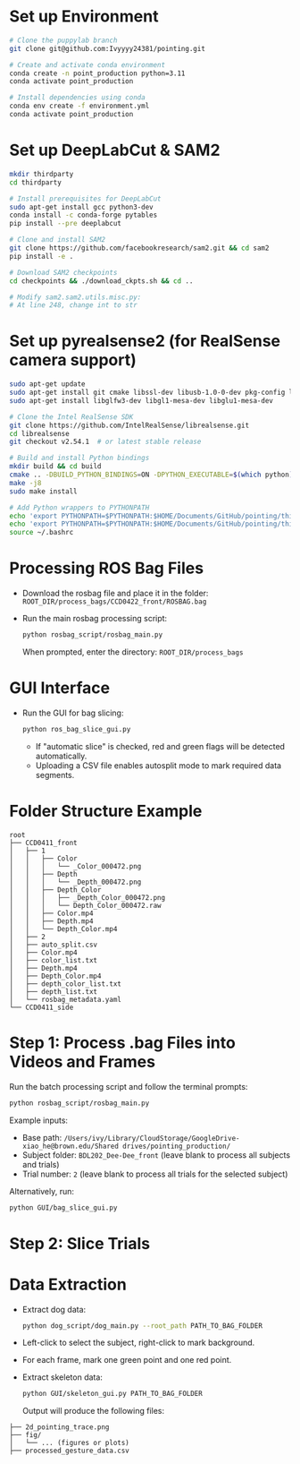# Set up Environment

```bash
# Clone the puppylab branch
git clone git@github.com:Ivyyyy24381/pointing.git

# Create and activate conda environment
conda create -n point_production python=3.11
conda activate point_production

# Install dependencies using conda
conda env create -f environment.yml
conda activate point_production
```

# Set up DeepLabCut & SAM2

```bash
mkdir thirdparty
cd thirdparty

# Install prerequisites for DeepLabCut
sudo apt-get install gcc python3-dev
conda install -c conda-forge pytables
pip install --pre deeplabcut

# Clone and install SAM2
git clone https://github.com/facebookresearch/sam2.git && cd sam2
pip install -e .

# Download SAM2 checkpoints
cd checkpoints && ./download_ckpts.sh && cd ..

# Modify sam2.sam2.utils.misc.py:
# At line 248, change int to str
```

# Set up pyrealsense2 (for RealSense camera support)

```bash
sudo apt-get update
sudo apt-get install git cmake libssl-dev libusb-1.0-0-dev pkg-config libgtk-3-dev
sudo apt-get install libglfw3-dev libgl1-mesa-dev libglu1-mesa-dev
```

```bash
# Clone the Intel RealSense SDK
git clone https://github.com/IntelRealSense/librealsense.git
cd librealsense
git checkout v2.54.1  # or latest stable release

# Build and install Python bindings
mkdir build && cd build
cmake .. -DBUILD_PYTHON_BINDINGS=ON -DPYTHON_EXECUTABLE=$(which python)
make -j8
sudo make install
```

```bash
# Add Python wrappers to PYTHONPATH
echo 'export PYTHONPATH=$PYTHONPATH:$HOME/Documents/GitHub/pointing/thirdparty/librealsense/wrappers/python' >> ~/.bashrc
echo 'export PYTHONPATH=$PYTHONPATH:$HOME/Documents/GitHub/pointing/thirdparty/sam2' >> ~/.bashrc
source ~/.bashrc
```

# Processing ROS Bag Files

- Download the rosbag file and place it in the folder:  
  `ROOT_DIR/process_bags/CCD0422_front/ROSBAG.bag`

- Run the main rosbag processing script:  
  ```bash
  python rosbag_script/rosbag_main.py
  ```  
  When prompted, enter the directory: `ROOT_DIR/process_bags`

# GUI Interface

- Run the GUI for bag slicing:  
  ```bash
  python ros_bag_slice_gui.py
  ```  
  - If "automatic slice" is checked, red and green flags will be detected automatically.  
  - Uploading a CSV file enables autosplit mode to mark required data segments.

# Folder Structure Example

```
root
├── CCD0411_front
│   ├── 1
│   │   ├── Color
│   │   │   └── _Color_000472.png
│   │   ├── Depth
│   │   │   └── _Depth_000472.png
│   │   ├── Depth_Color
│   │   │   ├── _Depth_Color_000472.png
│   │   │   └── Depth_Color_000472.raw
│   │   ├── Color.mp4
│   │   ├── Depth.mp4
│   │   └── Depth_Color.mp4
│   ├── 2
│   ├── auto_split.csv
│   ├── Color.mp4
│   ├── color_list.txt
│   ├── Depth.mp4
│   ├── Depth_Color.mp4
│   ├── depth_color_list.txt
│   ├── depth_list.txt
│   └── rosbag_metadata.yaml
└── CCD0411_side
```

# Step 1: Process .bag Files into Videos and Frames

Run the batch processing script and follow the terminal prompts:

```bash
python rosbag_script/rosbag_main.py
```

Example inputs:

- Base path: `/Users/ivy/Library/CloudStorage/GoogleDrive-xiao_he@brown.edu/Shared drives/pointing_production/`
- Subject folder: `BDL202_Dee-Dee_front` (leave blank to process all subjects and trials)
- Trial number: `2` (leave blank to process all trials for the selected subject)

Alternatively, run:

```bash
python GUI/bag_slice_gui.py
```

# Step 2: Slice Trials

# Data Extraction
- Extract dog data:  
  ```bash
  python dog_script/dog_main.py --root_path PATH_TO_BAG_FOLDER
  ```
- Left-click to select the subject, right-click to mark background.  
- For each frame, mark one green point and one red point.


- Extract skeleton data:  
  ```bash
  python GUI/skeleton_gui.py PATH_TO_BAG_FOLDER
  ```
  Output will produce the following files:
```
├── 2d_pointing_trace.png
├── fig/
│   └── ... (figures or plots)
├── processed_gesture_data.csv
```